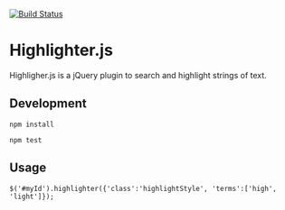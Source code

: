 [![Build Status](https://travis-ci.org/davidhooey/highligher.js.png)](https://travis-ci.org/davidhooey/highligher.js)

# Highlighter.js

Highligher.js is a jQuery plugin to search and highlight strings of text.

## Development

	npm install

	npm test

## Usage

	$('#myId').highlighter({'class':'highlightStyle', 'terms':['high', 'light']});
